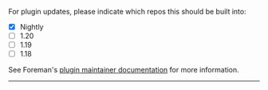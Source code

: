 For plugin updates, please indicate which repos this should be built into:

* [x] Nightly
* [ ] 1.20
* [ ] 1.19
* [ ] 1.18

See Foreman's [plugin maintainer documentation](http://projects.theforeman.org/projects/foreman/wiki/How_to_Create_a_Plugin#Release-strategies) for more information.

---
